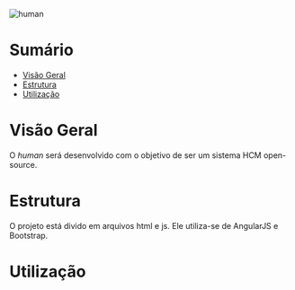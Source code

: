 ![human](https://i.imgur.com/dQKq2bJ.png)

# Sumário

* [Visão Geral](#visão-geral)
* [Estrutura](#estrutura)
* [Utilização](#utilização)

# Visão Geral

O *human* será desenvolvido com o objetivo de ser um sistema HCM open-source.

# Estrutura

O projeto está divido em arquivos html e js. Ele utiliza-se de AngularJS e Bootstrap.

# Utilização
